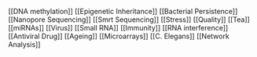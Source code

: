 [[DNA methylation]]
[[Epigenetic Inheritance]]
[[Bacterial Persistence]]
[[Nanopore Sequencing]]
[[Smrt Sequencing]]
[[Stress]]
[[Quality]]
[[Tea]]
[[miRNAs]]
[[Virus]]
[[Small RNA]]
[[Immunity]]
[[RNA interference]]
[[Antiviral Drug]]
[[Ageing]]
[[Microarrays]]
[[C. Elegans]]
[[Network Analysis]]
